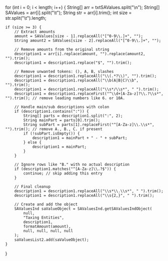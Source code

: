 for (int i = 0; i < length; i++) {
    String[] arr = txtSAValues.split("\n");
    String[] SAValues = arr[i].split("\t");
    String str = arr[i].trim();
    int size = str.split("\t").length;

    if (size >= 3) {
        // Extract amounts
        amount = SAValues[size - 1].replaceAll("[^0-9\\.]+", "");
        String amount2 = SAValues[size - 2].replaceAll("[^0-9\\.]+", "");

        // Remove amounts from the original string
        description1 = arr[i].replace(amount, "").replace(amount2, "").trim();
        description1 = description1.replace("$", "").trim();

        // Remove unwanted tokens: (), A, B, slashes
        description1 = description1.replaceAll("\\(.*?\\)", "").trim();
        description1 = description1.replaceAll("\\b(A|B|C)\\b", "").trim();
        description1 = description1.replaceAll("\\s*/\\s*", " ").trim();
        description1 = description1.replaceFirst("^\\d+[A-Za-z]?\\.?\\s*", "").trim(); // remove leading numbers like 6. or 10A.

        // Handle main/sub descriptions with colon
        if (description1.contains(":")) {
            String[] parts = description1.split(":", 2);
            String mainPart = parts[0].trim();
            String subPart = parts[1].replaceFirst("^[A-Za-z]\\.\\s*", "").trim(); // remove A., B., C. if present
            if (!subPart.isEmpty()) {
                description1 = mainPart + " - " + subPart;
            } else {
                description1 = mainPart;
            }
        }

        // Ignore rows like "B." with no actual description
        if (description1.matches("^[A-Za-z]\\.?$")) {
            continue; // skip adding this entry
        }

        // Final cleanup
        description1 = description1.replaceAll("\\s*\\.\\s*", " ").trim();
        description1 = description1.replaceAll("\\s{2,}", " ").trim();

        // Create and add the object
        SAValuesInd saValueObject = SAValuesInd.getSAValuesIndObject(
            null,
            "Taxing Entities",
            description1,
            formatAmount(amount),
            null, null, null, null
        );
        saValuesList2.add(saValueObject);
    }
}
